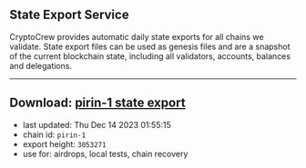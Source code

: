 ## State Export Service
CryptoCrew provides automatic daily state exports for all chains we validate. State export files can be used as genesis files and are a snapshot of the current blockchain state, including all validators, accounts, balances and delegations.

---
**Download: [pirin-1 state export](https://dl.ccvalidators.com/SERVICE/nolus/pirin-1_export_3053271.json)**
---

- last updated: Thu Dec 14 2023 01:55:15
- chain id: `pirin-1`
- export height: `3053271`
- use for: airdrops, local tests, chain recovery
